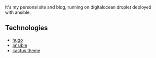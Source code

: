 It's my personal site and blog, running on digitalocean droplet deployed with
ansible.

## Technologies

- [hugo](gohugo.io)
- [ansible](ansible.com)
- [cactus theme](themes.gohugo.io/theme/cactus/)
